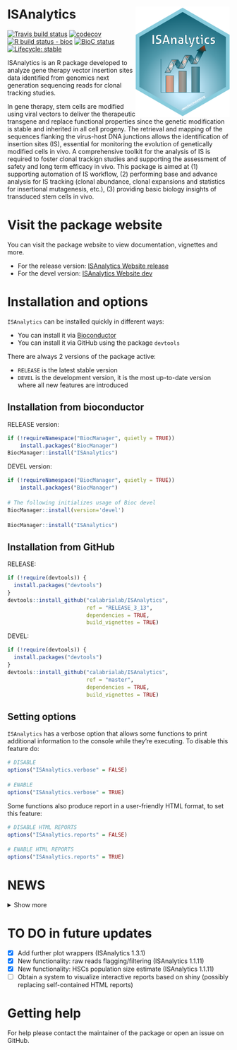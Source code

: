 
<!-- README.md is generated from README.Rmd. Please edit that file -->

# ISAnalytics <a href='https://bioconductor.org/packages/3.12/bioc/html/ISAnalytics.html'><img src='man/figures/logo.png' align="right" height="250" /></a>

<!-- badges: start -->

[![Travis build
status](https://travis-ci.com/calabrialab/isanalytics.svg?branch=master)](https://travis-ci.com/calabrialab/isanalytics)
[![codecov](https://codecov.io/gh/calabrialab/ISAnalytics/branch/master/graph/badge.svg)](https://codecov.io/gh/calabrialab/ISAnalytics)
[![R build status -
bioc](https://github.com/calabrialab/isanalytics/workflows/R-CMD-check-bioc/badge.svg)](https://github.com/calabrialab/isanalytics/actions)
[![BioC
status](http://www.bioconductor.org/shields/build/devel/bioc/ISAnalytics.svg)](https://bioconductor.org/checkResults/devel/bioc-LATEST/ISAnalytics)
[![Lifecycle:
stable](https://img.shields.io/badge/lifecycle-stable-brightgreen.svg)](https://lifecycle.r-lib.org/articles/stages.html#stable)
<!-- badges: end -->

ISAnalytics is an R package developed to analyze gene therapy vector
insertion sites data identified from genomics next generation sequencing
reads for clonal tracking studies.

In gene therapy, stem cells are modified using viral vectors to deliver
the therapeutic transgene and replace functional properties since the
genetic modification is stable and inherited in all cell progeny. The
retrieval and mapping of the sequences flanking the virus-host DNA
junctions allows the identification of insertion sites (IS), essential
for monitoring the evolution of genetically modified cells in vivo. A
comprehensive toolkit for the analysis of IS is required to foster
clonal trackign studies and supporting the assessment of safety and long
term efficacy in vivo. This package is aimed at (1) supporting
automation of IS workflow, (2) performing base and advance analysis for
IS tracking (clonal abundance, clonal expansions and statistics for
insertional mutagenesis, etc.), (3) providing basic biology insights of
transduced stem cells in vivo.

# Visit the package website

You can visit the package website to view documentation, vignettes and
more.

-   For the release version: [ISAnalytics Website
    release](https://calabrialab.github.io/ISAnalytics/)
-   For the devel version: [ISAnalytics Website
    dev](https://calabrialab.github.io/ISAnalytics/dev)

# Installation and options

`ISAnalytics` can be installed quickly in different ways:

-   You can install it via [Bioconductor](http://bioconductor.org)
-   You can install it via GitHub using the package `devtools`

There are always 2 versions of the package active:

-   `RELEASE` is the latest stable version
-   `DEVEL` is the development version, it is the most up-to-date
    version where all new features are introduced

## Installation from bioconductor

RELEASE version:

``` r
if (!requireNamespace("BiocManager", quietly = TRUE))
    install.packages("BiocManager")
BiocManager::install("ISAnalytics")
```

DEVEL version:

``` r
if (!requireNamespace("BiocManager", quietly = TRUE))
    install.packages("BiocManager")

# The following initializes usage of Bioc devel
BiocManager::install(version='devel')

BiocManager::install("ISAnalytics")
```

## Installation from GitHub

RELEASE:

``` r
if (!require(devtools)) {
  install.packages("devtools")
}
devtools::install_github("calabrialab/ISAnalytics",
                         ref = "RELEASE_3_13",
                         dependencies = TRUE,
                         build_vignettes = TRUE)
```

DEVEL:

``` r
if (!require(devtools)) {
  install.packages("devtools")
}
devtools::install_github("calabrialab/ISAnalytics",
                         ref = "master",
                         dependencies = TRUE,
                         build_vignettes = TRUE)
```

## Setting options

`ISAnalytics` has a verbose option that allows some functions to print
additional information to the console while they’re executing. To
disable this feature do:

``` r
# DISABLE
options("ISAnalytics.verbose" = FALSE)

# ENABLE
options("ISAnalytics.verbose" = TRUE)
```

Some functions also produce report in a user-friendly HTML format, to
set this feature:

``` r
# DISABLE HTML REPORTS
options("ISAnalytics.reports" = FALSE)

# ENABLE HTML REPORTS
options("ISAnalytics.reports" = TRUE)
```

# NEWS

<details>
<summary>
Show more
</summary>

# ISAnalytics 1.3.9 (2021-10-25)

## FIXES

-   Fixed issues with function that make use of BiocParallel that
    sometimes failed on Windows platform

# ISAnalytics 1.3.7 (2021-10-20)

## NEW

-   Added new feature `iss_source()`

## FIXES

-   Fixed minor issues in data files `refGenes_mm9` and function
    `compute_near_integrations()`

# ISAnalytics 1.3.6 (2021-10-05)

## NEW

-   Added new feature `purity_filter()`

## FIXES

-   Fixed small issue in printing information in reports

# ISAnalytics 1.3.5 (2021-09-21)

## MAJOR CHANGES

-   Reworked `is_sharing()` function, detailed usage in vignette
    `vignette("sharing_analyses", package = "ISAnalytics")`

## NEW

-   New function `cumulative_is()`
-   New function for plotting sharing as venn/euler diagrams
    `sharing_venn()`

# ISAnalytics 1.3.4 (2021-08 -03)

## FIXES/MINOR UPDATES

-   Fixed issue in tests that lead to broken build
-   Slightly modified included data set for better examples

# ISAnalytics 1.3.3 (2021-07-30)

## MAJOR CHANGES

-   Completely reworked interactive HTML report system, for details take
    a look at the new vignette
    `vignette("report_system", package = "ISAnalytics")`
-   Old `ISAnalytics.widgets` option has been replaced by
    `ISAnalytics.reports`
-   In `remove_collisions()`, removed arguments `seq_count_col`,
    `max_rows_reports` and `save_widget_path`, added arguments
    `quant_cols` and `report_path` (see documentation for details)

## MINOR CHANGES

-   `import_single_Vispa2Matrix()` now allows keeping additional
    non-standard columns
-   `compute_near_integrations()` is now faster on bigger data sets
-   Changed default values for arguments `columns` and `key` in
    `compute_abundance()`
-   `compute_near_integrations()` now produces only re-calibration map
    in \*.tsv format
-   `CIS_grubbs()` now supports calculations for each group specified in
    argument `by`
-   In `sample_statistics()` now there is the option to include the
    calculation of distinct integration sites for each group (if
    mandatory vars are present)

## NEW FUNCTIONALITY

-   Added new plotting function `circos_genomic_density()`

## FIXES

-   Fixed minor issue with NA values in alluvial plots

## DEPRECATIONS

-   `import_parallel_Vispa2Matrices_interactive()` and
    `import_parallel_Vispa2Matrices_auto()` are officially deprecated in
    favor of `import_parallel_Vispa2Matrices()`

## OTHER

-   The package has now a more complete and functional example data set
    for executable examples
-   Reworked documentation

# ISAnalytics 1.3.2 (2021-06-28)

## FIXES

-   Corrected issues in man pages

# ISAnalytics 1.3.1 (2021-06-24)

## NEW FUNCTIONALITY

-   `is_sharing` computes the sharing of IS between groups
-   `sharing_heatmap` allows visualization of sharing data through
    heatmaps
-   `integration_alluvial_plot` allows visualization of integration
    sites distribution in groups over time.
-   `top_abund_tableGrob` can be used in combination with the previous
    function or by itself to obtain a summary of top abundant
    integrations as an R graphic (tableGrob) object that can be combined
    with plots.

## MINOR UPDATES

-   Added more default stats functions to `default_stats`
-   Added optional automatic conversion of time points in months and
    years when importing association file
-   Minor fixes in `generate_Vispa2_launch_AF`

# ISAnalytics 1.1.11 (2021-05-11)

## NEW FUNCTIONALITY

-   `HSC_population_size_estimate` and `HSC_population_plot` allow
    estimates on hematopoietic stem cell population size
-   Importing of Vispa2 stats per pool now has a dedicated function,
    `import_Vispa2_stats`
-   `outlier_filter` and `outliers_by_pool_fragments` offer a mean to
    filter poorly represented samples based on custom outliers tests

## VISIBLE USER CHANGES

-   The argument `import_stats` of `aggregate_metadata` is officially
    deprecated in favor of `import_Vispa2_stats`
-   `aggregate_metadata` is now a lot more flexible on what operations
    can be performed on columns via the new argument
    `aggregating_functions`
-   `import_association_file` allows directly for the import of Vispa2
    stats and converts time points to months and years where not already
    present
-   File system alignment of `import_association_file` now produces 3
    separate columns for paths
-   `separate_quant_matrices` and `comparison_matrix` now do not require
    mandatory columns other than the quantifications - this allows for
    separation or joining also for aggregated matrices

## FIXES

-   Fixed a minor issue in `CIS_volcano_plot` that caused duplication of
    some labels if highlighted genes were provided in input

# ISAnalytics 1.1.10 (2021-04-08)

## FIXES

-   Fixed issue in `compute_near_integrations`: when provided
    recalibration map export path as a folder now the function works
    correctly and produces an automatically generated file name
-   Fixed issue in `aggregate_metadata`: now paths to folder that
    contains Vispa2 stats is looked up correctly. Also, VISPA2 stats
    columns are aggregated if found in the input data frame
    independently from the parameter `import_stats`.

## IMPROVEMENTS

-   `compute_abundance` can now take as input aggregated matrices and
    has additional parameters to offer more flexibility to the user.
    Major updates and improvements also on documentation and
    reproducible examples.
-   Major improvements in function `import_single_Vispa2Matrix`: import
    is now preferentially carried out using `data.table::fread` greatly
    speeding up the process - where not possible `readr::read_delim` is
    used instead
-   Major improvements in function `import_association_file`: greatly
    improved parsing precision (each column has a dedicated type),
    import report now signals parsing problems and their location and
    signals also problems in parsing dates. Report also includes
    potential problems in column names and signals missing data in
    important columns. Added also the possibility to give various file
    formats in input including `*.xls(x)` formats.
-   Function `top_integrations` can now take additional parameters to
    compute top n genes for each specified group
-   Removed faceting parameters in `CIS_volcano_plot` due to poor
    precision (easier to add faceting manually) and added parameters to
    return the data frame that generated the plot as an additional
    result. Also, it is now possible to specify a vector of gene names
    to highlight even if they’re not above the annotation threshold.

## MINOR

-   ISAnalytics website has improved graphic theme and has an additional
    button on the right that leads to the devel (or release) version of
    the website
-   Updated vignettes

## FOR DEVS ONLY

-   Complete rework of test suite to be compliant to testthat v.3

# ISAnalytics 1.1.9 (2021-02-17)

## FIXES

-   Fixed minor issues in internal functions with absolute file paths &
    corrected typos

# ISAnalytics 1.1.8 (2020-02-15)

## FIXES

-   Fixed minor issues in internal functions to optimize file system
    alignment

# ISAnalytics 1.1.7 (2020-02-10)

## FIXES

-   Fixed minor issues in import\_association\_file when checking
    parameters

# ISAnalytics 1.1.6 (2020-02-06)

## UPGRADES

-   It is now possible to save html reports to file from
    import\_parallel\_Vispa2Matrices\_auto and
    import\_parallel\_Vispa2Matrices\_interactive, remove\_collisions
    and compute\_near\_integrations

## FIXES

-   Fixed sample\_statistics: now functions that have data frame output
    do not produce nested tables. Flat tables are ready to be saved to
    file or can be nested.
-   Simplified association file check logic in remove\_collisions: now
    function blocks only if the af doesn’t contain the needed columns

# ISAnalytics 1.1.5 (2020-02-03)

## UPGRADES

-   Upgraded import\_association\_file function: now file alignment is
    not mandatory anymore and it is possible to save the html report to
    file
-   Updated vignettes and documentation

# ISAnalytics 1.1.4 (2020-11-16)

## UPGRADES

-   Greatly improved reports for collision removal function
-   General improvements for all widget reports

# ISAnalytics 1.1.3 (2020-11-10)

## FIXES

-   Further fixes for printing reports when widgets not available
-   Added progress bar to collision processing in `remove_collisions`
-   Updated vignettes

## NEW

-   Added vignette “Using ISAnalytics without RStudio support”

# ISAnalytics 1.1.2 (2020-11-05)

## FIXES

-   Fixed missing restarts for non-blocking widgets

# ISAnalytics 1.1.1 (2020-11-04)

## FIXES

-   Functions that make use of widgets do not interrupt execution
    anymore if errors are thrown while producing or printing the widgets
-   Optimized widget printing for importing functions
-   If widgets can’t be printed and verbose option is active, reports
    are now displayed on console instead (needed for usage in
    environments that do not have access to a browser)
-   Other minor fixes (typos)
-   Bug fixes: fixed a few bugs in importing and recalibration functions
-   Minor fix in import\_association\_file file function: added multiple
    strings to be translated as NA

## IMPORTANT NOTES

-   Vignette building might fail due to the fact that package
    “knitcitations” is temporarily unavailable through CRAN
-   ISAnalytics is finally in release on bioconductor!

# ISAnalytics 0.99.14 (2020-10-21)

-   Minor fixes in tests

# ISAnalytics 0.99.13 (2020-10-19)

## NEW FEATURES

-   Added analysis functions `CIS_grubbs` and `cumulative_count_union`
-   Added plotting functions `CIS_volcano_plot`

# ISAnalytics 0.99.12 (2020-10-04)

## NEW FEATURES

-   Added analysis function `sample_statistics`

## SIGNIFICANT USER-VISIBLE CHANGES

-   `aggregate_values_by_key` has a simplified interface and supports
    multi-quantification matrices

## MINOR CHANGES

-   Updated vignettes
-   `import_parallel_Vispa2Matrices_interactive` and
    `import_parallel_Vispa2Matrices_auto` now have an option to return a
    multi-quantification matrix directly after import instead of a list

# ISAnalytics 0.99.11 (2020-09-21)

## NEW FEATURES

-   Added analysis functions `threshold_filter`, `top_integrations`
-   Added support for multi-quantification matrices in
    `compute_abundance`

## MINOR FIXES

-   Fixed bug in `comparison_matrix` that ignored custom column names
-   Fixed issues in some documentation pages

# ISAnalytics 0.99.10 (2020-09-14)

ISanalytics is officially on bioconductor!

## NEW FEATURES

-   Added analysis functions `comparison_matrix` and
    `separate_quant_matrices`
-   Added utility function `as_sparse_matrix`
-   Added package logo

## SIGNIFICANT USER-VISIBLE CHANGES

-   Changed algorithm for `compute_near_integrations`
-   Added support for multi-quantification matrices to
    `remove_collisions`
-   Added usage of lifecycle badges in documentation: users can now see
    if a feature is experimental/maturing/stable etc

## MINOR FIXES

-   Added fix for `import_single_Vispa2Matrix` to remove non significant
    0 values

# ISAnalytics 0.99.9 (2020-09-01)

## NEW FEATURES

-   Added functionality: aggregate functions
-   Added vignette on aggregate functions
-   Added recalibration functions
-   Added first analysis function (compute\_abundance)

## SIGNIFICANT USER-VISIBLE CHANGES

-   Dropped structure `ISADataFrame`: now the package only uses standard
    tibbles
-   Modified package documentation

# ISAnalytics 0.99.8 (2020-08-12)

-   Submitted to Bioconductor

</details>

# TO DO in future updates

-   [x] Add further plot wrappers (ISAnalytics 1.3.1)
-   [x] New functionality: raw reads flagging/filtering (ISAnalytics
    1.1.11)
-   [x] New functionality: HSCs population size estimate (ISAnalytics
    1.1.11)
-   [ ] Obtain a system to visualize interactive reports based on shiny
    (possibly replacing self-contained HTML reports)

# Getting help

For help please contact the maintainer of the package or open an issue
on GitHub.
